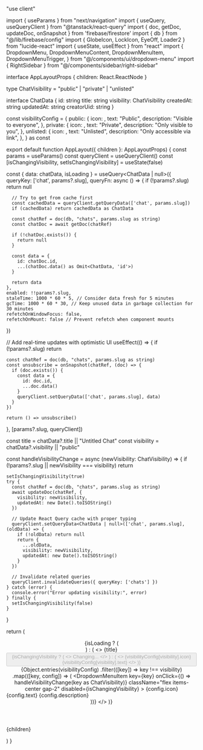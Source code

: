 "use client"

import { useParams } from "next/navigation"
import { useQuery, useQueryClient } from "@tanstack/react-query"
import { doc, getDoc, updateDoc, onSnapshot } from 'firebase/firestore'
import { db } from "@/lib/firebase/config"
import { GlobeIcon, LockIcon, EyeOff, Loader2 } from "lucide-react"
import { useState, useEffect } from "react"
import {
  DropdownMenu,
  DropdownMenuContent,
  DropdownMenuItem,
  DropdownMenuTrigger,
} from "@/components/ui/dropdown-menu"
import { RightSidebar } from "@/components/sidebar/right-sidebar"

interface AppLayoutProps {
  children: React.ReactNode
}

type ChatVisibility = "public" | "private" | "unlisted"

interface ChatData {
  id: string
  title: string
  visibility: ChatVisibility
  createdAt: string
  updatedAt: string
  creatorUid: string
}

const visibilityConfig = {
  public: {
    icon: <GlobeIcon className="size-[13px]" />,
    text: "Public",
    description: "Visible to everyone",
  },
  private: {
    icon: <LockIcon className="size-[13px]" />,
    text: "Private",
    description: "Only visible to you",
  },
  unlisted: {
    icon: <EyeOff className="size-[13px]" />,
    text: "Unlisted",
    description: "Only accessible via link",
  },
} as const

export default function AppLayout({ children }: AppLayoutProps) {
  const params = useParams()
  const queryClient = useQueryClient()
  const [isChangingVisibility, setIsChangingVisibility] = useState(false)

  const { 
    data: chatData,
    isLoading 
  } = useQuery<ChatData | null>({
    queryKey: ['chat', params?.slug],
    queryFn: async () => {
      if (!params?.slug) return null
      
      // Try to get from cache first
      const cachedData = queryClient.getQueryData(['chat', params.slug])
      if (cachedData) return cachedData as ChatData

      const chatRef = doc(db, "chats", params.slug as string)
      const chatDoc = await getDoc(chatRef)
      
      if (!chatDoc.exists()) {
        return null
      }
      
      const data = {
        id: chatDoc.id,
        ...(chatDoc.data() as Omit<ChatData, 'id'>)
      }

      return data
    },
    enabled: !!params?.slug,
    staleTime: 1000 * 60 * 5, // Consider data fresh for 5 minutes
    gcTime: 1000 * 60 * 30, // Keep unused data in garbage collection for 30 minutes
    refetchOnWindowFocus: false,
    refetchOnMount: false // Prevent refetch when component mounts
  })

  // Add real-time updates with optimistic UI
  useEffect(() => {
    if (!params?.slug) return

    const chatRef = doc(db, "chats", params.slug as string)
    const unsubscribe = onSnapshot(chatRef, (doc) => {
      if (doc.exists()) {
        const data = {
          id: doc.id,
          ...doc.data()
        }
        queryClient.setQueryData(['chat', params.slug], data)
      }
    })

    return () => unsubscribe()
  }, [params?.slug, queryClient])

  const title = chatData?.title || "Untitled Chat"
  const visibility = chatData?.visibility || "public"

  const handleVisibilityChange = async (newVisibility: ChatVisibility) => {
    if (!params?.slug || newVisibility === visibility) return
    
    setIsChangingVisibility(true)
    try {
      const chatRef = doc(db, "chats", params.slug as string)
      await updateDoc(chatRef, {
        visibility: newVisibility,
        updatedAt: new Date().toISOString()
      })
      
      // Update React Query cache with proper typing
      queryClient.setQueryData<ChatData | null>(['chat', params.slug], (oldData) => {
        if (!oldData) return null
        return {
          ...oldData,
          visibility: newVisibility,
          updatedAt: new Date().toISOString()
        }
      })
      
      // Invalidate related queries
      queryClient.invalidateQueries({ queryKey: ['chats'] })
    } catch (error) {
      console.error("Error updating visibility:", error)
    } finally {
      setIsChangingVisibility(false)
    }
  }

  return (
    <div className="relative w-full">
    <header className="bg-background absolute left-0 top-0 h-12 w-full items-center justify-between border-b px-2 hidden lg:flex">
      <div className="flex h-12 items-center gap-2">
        {isLoading ? (
          <div className="flex items-center gap-2">
            <div className="bg-muted h-4 w-24 animate-pulse rounded"></div>
          </div>
        ) : (
          <>
            <span className="flex h-full w-min items-center truncate text-[13px]">
              {title}
            </span>
            <DropdownMenu>
              <DropdownMenuTrigger asChild>
                <button 
                  className="hover:bg-primary-foreground hover:text-primary flex items-center justify-center gap-1 rounded-full border px-2 py-1"
                  disabled={isChangingVisibility}
                >
                  {isChangingVisibility ? (
                    <>
                      <Loader2 className="size-[13px] animate-spin" />
                      <span className="flex h-full items-center text-[10px]">
                        Changing...
                      </span>
                    </>
                  ) : (
                    <>
                      {visibilityConfig[visibility].icon}
                      <span className="flex h-full items-center text-[10px]">
                        {visibilityConfig[visibility].text}
                      </span>
                    </>
                  )}
                </button>
              </DropdownMenuTrigger>
              <DropdownMenuContent align="start" className="w-48">
                {Object.entries(visibilityConfig)
                  .filter(([key]) => key !== visibility)
                  .map(([key, config]) => (
                    <DropdownMenuItem 
                      key={key}
                      onClick={() => handleVisibilityChange(key as ChatVisibility)}
                      className="flex items-center gap-2"
                      disabled={isChangingVisibility}
                    >
                      {config.icon}
                      <div className="flex flex-col">
                        <span className="text-sm">{config.text}</span>
                        <span className="text-muted-foreground text-xs">
                          {config.description}
                        </span>
                      </div>
                    </DropdownMenuItem>
                  ))}
              </DropdownMenuContent>
            </DropdownMenu>
          </>
        )}
      </div>
      <RightSidebar />
    </header>
    <main className="flex h-screen w-full flex-col overflow-hidden pt-12 pb-16 lg:pb-0 lg:pt-12">
      {children}
    </main>
  </div>
  )
}
